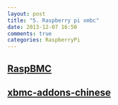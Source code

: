 ```yaml
---
layout: post
title: "5. Raspberry pi xmbc"
date: 2013-12-07 16:50
comments: true
categories: RaspberryPi
---
```


## [RaspBMC](http://www.raspbmc.com/) ##

## [xbmc-addons-chinese](http://code.google.com/p/xbmc-addons-chinese/) ##

